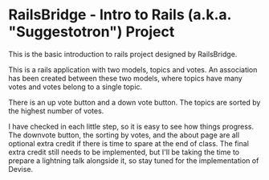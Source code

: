 RailsBridge - Intro to Rails (a.k.a. "Suggestotron") Project
=======

<p>This is the basic introduction to rails project designed by RailsBridge.</p>

<p>This is a rails application with two models, topics and votes.  An association has been created between these two models, where topics have many votes and votes belong to a single topic.</p>

<p>There is an up vote button and a down vote button.  The topics are sorted by the highest number of votes.</p>

<p>I have checked in each little step, so it is easy to see how things progress.  The downvote button, the sorting by votes, and the about page are all optional extra credit if there is time to spare at the end of class.  The final extra credit still needs to be implemented, but I'll be taking the time to prepare a lightning talk alongside it, so stay tuned for the implementation of Devise.</p>

<p></p>

